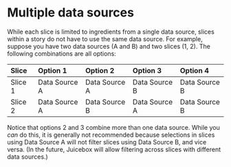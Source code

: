# Multiple data sources

While each slice is limited to ingredients from a single data source, slices within a story do not have to use the same data source. For example, suppose you have two data sources \(A and  B\) and two slices \(1, 2\). The following combinations are all options:

| Slice | Option 1 | Option 2 | Option 3 | Option 4 |
| :--- | :--- | :--- | :--- | :--- |
| Slice 1 | Data Source A | Data Source A | Data Source B | Data Source B |
| Slice 2 | Data Source A | Data Source B | Data Source A | Data Source B |

Notice that options 2 and 3 combine more than one data source. While you _can_ do this, it is generally not recommended because selections in slices using Data Source A will not filter slices using Data Source B, and vice versa. \(In the future, Juicebox will allow filtering across slices with different data sources.\)

